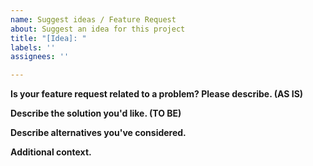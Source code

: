 ```yaml
---
name: Suggest ideas / Feature Request
about: Suggest an idea for this project
title: "[Idea]: "
labels: ''
assignees: ''

---
```


**Is your feature request related to a problem? Please describe. (AS IS)**
<!--- 
 A clear and concise description of what the problem is. Ex. I'm always frustrated when [...]
 どういった問題を解決するためのアイデアかを、明確かつ簡潔に記入。
-->

**Describe the solution you'd like. (TO BE)**
<!---
 A clear and concise description of what you want to happen.
 どのような状態になると嬉しいのかを、明確かつ簡潔に記入。
-->

**Describe alternatives you've considered.**
<!---
 A clear and concise description of any alternative solutions or features you've considered.
 どのようにすれば解決できるのか、アイデアの具体的な内容について、明確かつ簡潔に記入。
-->

**Additional context.**
<!---
 Add any other context or screenshots about the feature request here.
 より具体的で詳細な説明、または、追加の情報などがあれば、記入。
-->
